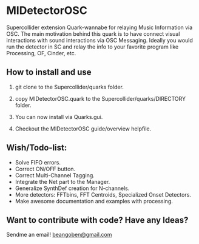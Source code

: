 MIDetectorOSC
=============

Supercollider extension Quark-wannabe for relaying Music Information via OSC.
The main motivation behind this quark is to have connect visual interactions with sound interactions via OSC Messaging.
Ideally you would run the detector in SC and relay the info to your favorite program like Processing, OF, Cinder, etc.

How to install and use
-------------------------

1) git clone to the Supercollider/quarks folder.

2) copy MIDetectorOSC.quark to the Supercollider/quarks/DIRECTORY folder.

3) You can now install via Quarks.gui.

4) Checkout the MIDetectorOSC guide/overview helpfile.

Wish/Todo-list:
-------------------------

* Solve FIFO errors.
* Correct ON/OFF button.
* Correct Multi-Channel Tagging.
* Integrate the Net part to the Manager.
* Generalize SynthDef creation for N-channels.
* More detectors: FFTbins, FFT Centroids, Specialized Onset Detectors.
* Make awesome documentation and examples with processing.

Want to contribute with code? Have any Ideas?
-------------------------
Sendme an email!  beangoben@gmail.com

